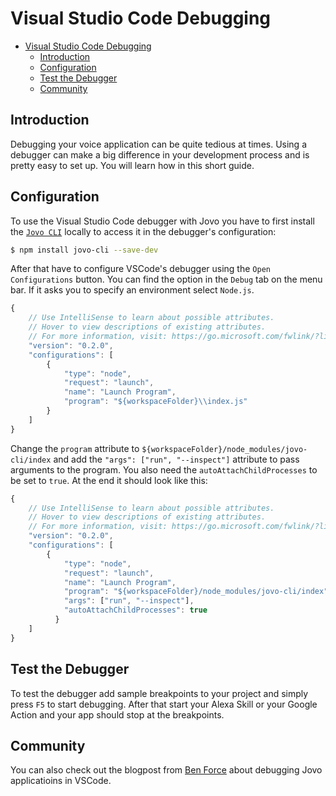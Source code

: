 # Visual Studio Code Debugging

- [Visual Studio Code Debugging](#visual-studio-code-debugging)
    - [Introduction](#introduction)
    - [Configuration](#configuration)
    - [Test the Debugger](#test-the-debugger)
    - [Community](#community)

## Introduction

Debugging your voice application can be quite tedious at times. Using a debugger can make a big difference in your development process and is pretty easy to set up. You will learn how in this short guide.

## Configuration

To use the Visual Studio Code debugger with Jovo you have to first install the [`Jovo CLI`](https://github.com/jovotech/jovo-cli) locally to access it in the debugger's configuration:

```sh
$ npm install jovo-cli --save-dev
```

After that have to configure VSCode's debugger using the `Open Configurations` button. You can find the option in the `Debug` tab on the menu bar. If it asks you to specify an environment select `Node.js`.

```javascript
{
    // Use IntelliSense to learn about possible attributes.
    // Hover to view descriptions of existing attributes.
    // For more information, visit: https://go.microsoft.com/fwlink/?linkid=830387
    "version": "0.2.0",
    "configurations": [
        {
            "type": "node",
            "request": "launch",
            "name": "Launch Program",
            "program": "${workspaceFolder}\\index.js"
        }
    ]
}
```

Change the `program` attribute to `${workspaceFolder}/node_modules/jovo-cli/index` and add the `"args": ["run", "--inspect"]` attribute to pass arguments to the program. You also need the `autoAttachChildProcesses` to be set to `true`. At the end it should look like this:

```javascript
{
    // Use IntelliSense to learn about possible attributes.
    // Hover to view descriptions of existing attributes.
    // For more information, visit: https://go.microsoft.com/fwlink/?linkid=830387
    "version": "0.2.0",
    "configurations": [
        {
            "type": "node",
            "request": "launch",
            "name": "Launch Program",
            "program": "${workspaceFolder}/node_modules/jovo-cli/index",
            "args": ["run", "--inspect"],
            "autoAttachChildProcesses": true
          }
    ]
}
```

## Test the Debugger

To test the debugger add sample breakpoints to your project and simply press `F5` to start debugging. After that start your Alexa Skill or your Google Action and your app should stop at the breakpoints.

## Community

You can also check out the blogpost from [Ben Force](https://medium.com/@benforce/debugging-jovo-skills-in-vs-code-d117f908fbc2) about debugging Jovo applicatioins in VSCode.
